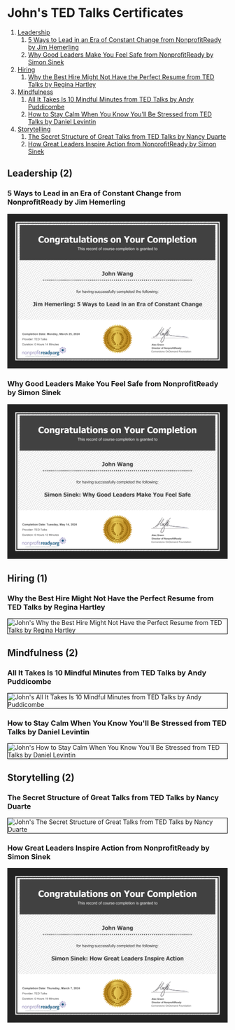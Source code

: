 # John's TED Talks Certificates
1. [Leadership](#leadership-2)
    1. [5 Ways to Lead in an Era of Constant Change from NonprofitReady by Jim Hemerling](#5-ways-to-lead-in-an-era-of-constant-change-from-nonprofitready-by-jim-hemerling)
    1. [Why Good Leaders Make You Feel Safe from NonprofitReady by Simon Sinek](#why-good-leaders-make-you-feel-safe-from-nonprofitready-by-simon-sinek)
1. [Hiring](#hiring-1)
    1. [Why the Best Hire Might Not Have the Perfect Resume from TED Talks by Regina Hartley](#why-the-best-hire-might-not-have-the-perfect-resume-from-ted-talks-by-regina-hartley)
1. [Mindfulness](#mindfulness-2)
    1. [All It Takes Is 10 Mindful Minutes from TED Talks by Andy Puddicombe](#all-it-takes-is-10-mindful-minutes-from-ted-talks-by-andy-puddicombe)
    1. [How to Stay Calm When You Know You'll Be Stressed from TED Talks by Daniel Levintin](#how-to-stay-calm-when-you-know-youll-be-stressed-from-ted-talks-by-daniel-levintin)
1. [Storytelling](#storytelling-2)
    1. [The Secret Structure of Great Talks from TED Talks by Nancy Duarte](#the-secret-structure-of-great-talks-from-ted-talks-by-nancy-duarte)
    1. [How Great Leaders Inspire Action from NonprofitReady by Simon Sinek](#how-great-leaders-inspire-action-from-nonprofitready-by-simon-sinek)
## Leadership (2)
### 5 Ways to Lead in an Era of Constant Change from NonprofitReady by Jim Hemerling

![John's 5 Ways to Lead in an Era of Constant Change from NonprofitReady by Jim Hemerling](cert_leadership_jim-hemerling-5-ways-to-lead-in-an-era-of-constant-change_ted-talks_2024-03-25.png)

### Why Good Leaders Make You Feel Safe from NonprofitReady by Simon Sinek

![John's Why Good Leaders Make You Feel Safe from NonprofitReady by Simon Sinek](cert_leadership_simon-sinek-why-good-leaders-make-you-feel-safe_ted-talks_simon-sinek_2024-05-14.png)

## Hiring (1)
### Why the Best Hire Might Not Have the Perfect Resume from TED Talks by Regina Hartley

<img src="../cert_hiring_regina-hartley-why-the-best-hire-might-not-have-the-perfect-resume_ted-talks_2024-03-12.png" alt="John's Why the Best Hire Might Not Have the Perfect Resume from TED Talks by Regina Hartley" style="border:1px solid #000000" />

## Mindfulness (2)
### All It Takes Is 10 Mindful Minutes from TED Talks by Andy Puddicombe

<img src="../cert_mindfulness_andy-puddicombe-all-it-takes-is-10-mindful-minutes_ted-talks_2024-03-12.png" alt="John's All It Takes Is 10 Mindful Minutes from TED Talks by Andy Puddicombe" style="border:1px solid #000000" />

### How to Stay Calm When You Know You'll Be Stressed from TED Talks by Daniel Levintin

<img src="../cert_mindfulness_daniel-levitin-how-to-stay-calm-when-you-know-youll-be-stressed_2024-03-12.png" alt="John's How to Stay Calm When You Know You'll Be Stressed from TED Talks by Daniel Levintin" style="border:1px solid #000000" />

## Storytelling (2)
### The Secret Structure of Great Talks from TED Talks by Nancy Duarte

<img src="../cert_storytelling_nancy-duarte-the-secret-structure-of-great-talks.png" alt="John's The Secret Structure of Great Talks from TED Talks by Nancy Duarte" style="border:1px solid #000000" />

### How Great Leaders Inspire Action from NonprofitReady by Simon Sinek

![John's How Great Leaders Inspire Action from NonprofitReady by Simon Sinek](cert_leadership_simon-sinek-how-great-leaders-inspire-action_nonprofitready_2024-03-06.png)

